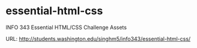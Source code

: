 essential-html-css
==================

INFO 343 Essential HTML/CSS Challenge Assets

URL: http://students.washington.edu/singhm5/info343/essential-html-css/
